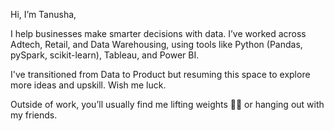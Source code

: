 Hi, I’m Tanusha,

I help businesses make smarter decisions with data.
I’ve worked across Adtech, Retail, and Data Warehousing, using tools like Python (Pandas, pySpark, scikit-learn), Tableau, and Power BI.

I've transitioned from Data to Product but resuming this space to explore more ideas and upskill. Wish me luck.

Outside of work, you’ll usually find me lifting weights 🏋️‍♀️ or hanging out with my friends.
